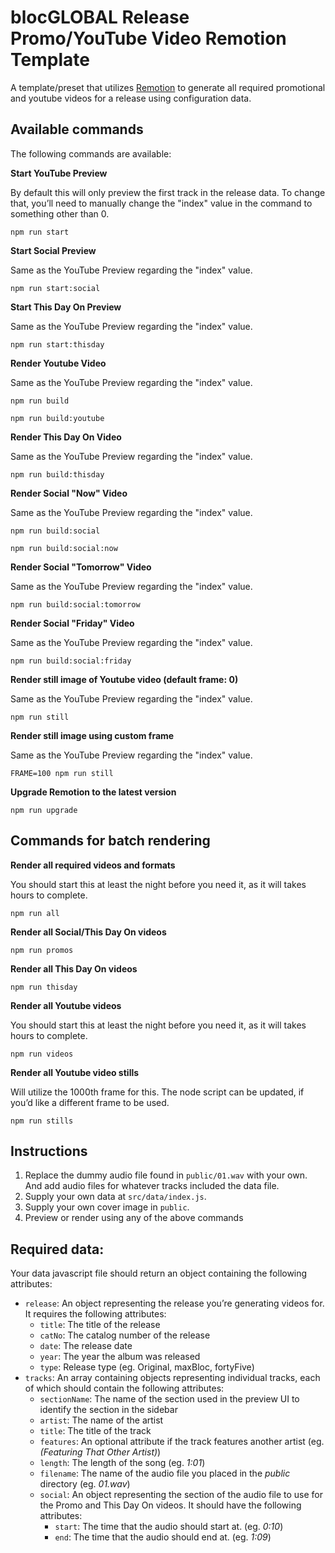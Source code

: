 # blocGLOBAL Release Promo/YouTube Video Remotion Template

A template/preset that utilizes [Remotion](https://www.remotion.dev) to generate all required promotional and youtube videos for a release using configuration data.

## Available commands

The following commands are available:

**Start YouTube Preview**

By default this will only preview the first track in the release data. To change that, you’ll need to manually change the "index" value in the command to something other than 0.

```console
npm run start
```

**Start Social Preview**

Same as the YouTube Preview regarding the "index" value.

```console
npm run start:social
```

**Start This Day On Preview**

Same as the YouTube Preview regarding the "index" value.

```console
npm run start:thisday
```

**Render Youtube Video**

Same as the YouTube Preview regarding the "index" value.

```console
npm run build
```

```console
npm run build:youtube
```

**Render This Day On Video**

Same as the YouTube Preview regarding the "index" value.

```console
npm run build:thisday
```

**Render Social "Now" Video**

Same as the YouTube Preview regarding the "index" value.

```console
npm run build:social
```

```console
npm run build:social:now
```

**Render Social "Tomorrow" Video**

Same as the YouTube Preview regarding the "index" value.

```console
npm run build:social:tomorrow
```

**Render Social "Friday" Video**

Same as the YouTube Preview regarding the "index" value.

```console
npm run build:social:friday
```

**Render still image of Youtube video (default frame: 0)**

Same as the YouTube Preview regarding the "index" value.

```console
npm run still
```

**Render still image using custom frame**

Same as the YouTube Preview regarding the "index" value.

```console
FRAME=100 npm run still
```

**Upgrade Remotion to the latest version**

```console
npm run upgrade
```

## Commands for batch rendering

**Render all required videos and formats**

You should start this at least the night before you need it, as it will takes hours to complete.

```console
npm run all
```

**Render all Social/This Day On videos**

```console
npm run promos
```

**Render all This Day On videos**

```console
npm run thisday
```

**Render all Youtube videos**

You should start this at least the night before you need it, as it will takes hours to complete.

```console
npm run videos
```

**Render all Youtube video stills**

Will utilize the 1000th frame for this. The node script can be updated, if you’d like a different frame to be used.

```console
npm run stills
```

## Instructions

1. Replace the dummy audio file found in `public/01.wav` with your own. And add audio files for whatever tracks included the data file.
2. Supply your own data at `src/data/index.js`.
3. Supply your own cover image in `public`.
4. Preview or render using any of the above commands

## Required data:

Your data javascript file should return an object containing the following attributes:

- `release`: An object representing the release you’re generating videos for. It requires the following attributes:
  - `title`: The title of the release
  - `catNo`: The catalog number of the release
  - `date`: The release date
  - `year`: The year the album was released
  - `type`: Release type (eg. Original, maxBloc, fortyFive)
- `tracks`: An array containing objects representing individual tracks, each of which should contain the following attributes:
  - `sectionName`: The name of the section used in the preview UI to identify the section in the sidebar
  - `artist`: The name of the artist
  - `title`: The title of the track
  - `features`: An optional attribute if the track features another artist (eg. _(Featuring That Other Artist)_)
  - `length`: The length of the song (eg. _1:01_)
  - `filename`: The name of the audio file you placed in the _public_ directory (eg. _01.wav_)
  - `social`: An object representing the section of the audio file to use for the Promo and This Day On videos. It should have the following attributes:
    - `start`: The time that the audio should start at. (eg. _0:10_)
    - `end`: The time that the audio should end at. (eg. _1:09_)
